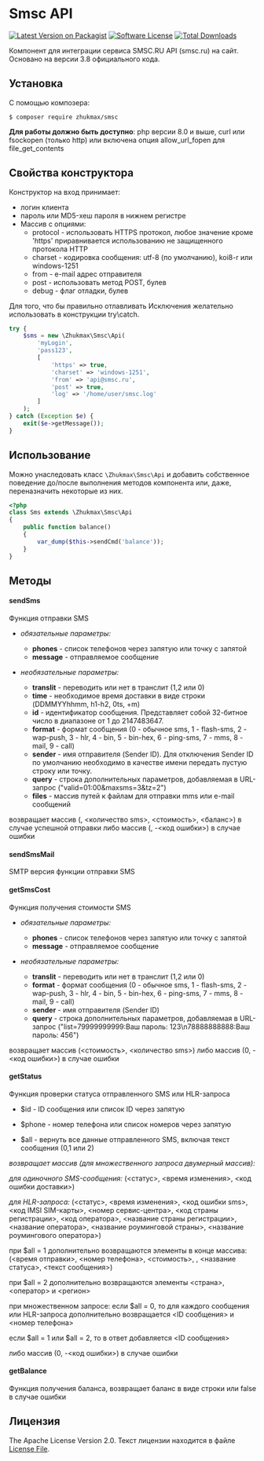 # Smsc API
[![Latest Version on Packagist][ico-version]][link-packagist]
[![Software License][ico-license]](license.md)
[![Total Downloads][ico-downloads]][link-downloads]

Компонент для интеграции сервиса SMSC.RU API (smsc.ru) на сайт. Основано на версии 3.8 официального кода.

## Установка
С помощью композера:
```
$ composer require zhukmax/smsc
```
**Для работы должно быть доступно**:
php версии 8.0 и выше, curl или fsockopen (только http) или включена опция allow_url_fopen для file_get_contents

## Свойства конструктора
Конструктор на вход принимает:
* логин клиента
* пароль или MD5-хеш пароля в нижнем регистре
* Массив с опциями:
    * protocol - использовать HTTPS протокол, любое значение кроме 'https' приравнивается использованию не защищенного протокола HTTP
    * charset - кодировка сообщения: utf-8 (по умолчанию), koi8-r или windows-1251
    * from - e-mail адрес отправителя
    * post - использовать метод POST, булев
    * debug - флаг отладки, булев

Для того, что бы правильно отлавливать Исключения желательно использовать в конструкции try\catch.
```php
try {
    $sms = new \Zhukmax\Smsc\Api(
        'myLogin',
        'pass123',
        [
            'https' => true,
            'charset' => 'windows-1251',
            'from' => 'api@smsc.ru',
            'post' => true,
            'log' => '/home/user/smsc.log'
        ]
    );
} catch (Exception $e) {
    exit($e->getMessage());
}
```

## Использование
Можно унаследовать класс `\Zhukmax\Smsc\Api` и добавить собственное поведение до/после выполнения методов компонента или, даже, переназначить некоторые из них.
```php
<?php
class Sms extends \Zhukmax\Smsc\Api
{
    public function balance()
    {
        var_dump($this->sendCmd('balance'));
    }
}
```

## Методы
#### sendSms
Функция отправки SMS

* _обязательные параметры:_
    - **phones** - список телефонов через запятую или точку с запятой
    - **message** - отправляемое сообщение

* _необязательные параметры:_
    - **translit** - переводить или нет в транслит (1,2 или 0)
    - **time** - необходимое время доставки в виде строки (DDMMYYhhmm, h1-h2, 0ts, +m)
    - **id** - идентификатор сообщения. Представляет собой 32-битное число в диапазоне от 1 до 2147483647.
    - **format** - формат сообщения (0 - обычное sms, 1 - flash-sms, 2 - wap-push, 3 - hlr, 4 - bin, 5 - bin-hex, 6 - ping-sms, 7 - mms, 8 - mail, 9 - call)
    - **sender** - имя отправителя (Sender ID). Для отключения Sender ID по умолчанию необходимо в качестве имени
передать пустую строку или точку.
    - **query** - строка дополнительных параметров, добавляемая в URL-запрос ("valid=01:00&maxsms=3&tz=2")
    - **files** - массив путей к файлам для отправки mms или e-mail сообщений

возвращает массив (<id>, <количество sms>, <стоимость>, <баланс>) в случае успешной отправки
либо массив (<id>, -<код ошибки>) в случае ошибки
 
#### sendSmsMail
SMTP версия функции отправки SMS

#### getSmsCost
Функция получения стоимости SMS

* _обязательные параметры:_
    - **phones** - список телефонов через запятую или точку с запятой
    - **message** - отправляемое сообщение

* _необязательные параметры:_
    - **translit** - переводить или нет в транслит (1,2 или 0)
    - **format** - формат сообщения (0 - обычное sms, 1 - flash-sms, 2 - wap-push, 3 - hlr, 4 - bin, 5 - bin-hex, 6 - ping-sms, 7 - mms, 8 - mail, 9 - call)
    - **sender** - имя отправителя (Sender ID)
    - **query** - строка дополнительных параметров, добавляемая в URL-запрос ("list=79999999999:Ваш пароль: 123\n78888888888:Ваш пароль: 456")

возвращает массив (<стоимость>, <количество sms>) либо массив (0, -<код ошибки>) в случае ошибки

#### getStatus
Функция проверки статуса отправленного SMS или HLR-запроса

- $id - ID cообщения или список ID через запятую

- $phone - номер телефона или список номеров через запятую

- $all - вернуть все данные отправленного SMS, включая текст сообщения (0,1 или 2)

_возвращает массив (для множественного запроса двумерный массив):_

_для одиночного SMS-сообщения:_
(<статус>, <время изменения>, <код ошибки доставки>)

_для HLR-запроса:_
(<статус>, <время изменения>, <код ошибки sms>, <код IMSI SIM-карты>, <номер сервис-центра>, <код страны регистрации>, <код оператора>,
<название страны регистрации>, <название оператора>, <название роуминговой страны>, <название роумингового оператора>)

при $all = 1 дополнительно возвращаются элементы в конце массива:
(<время отправки>, <номер телефона>, <стоимость>, <sender id>, <название статуса>, <текст сообщения>)

при $all = 2 дополнительно возвращаются элементы <страна>, <оператор> и <регион>

при множественном запросе:
если $all = 0, то для каждого сообщения или HLR-запроса дополнительно возвращается <ID сообщения> и <номер телефона>

если $all = 1 или $all = 2, то в ответ добавляется <ID сообщения>

либо массив (0, -<код ошибки>) в случае ошибки

#### getBalance
Функция получения баланса, возвращает баланс в виде строки или false в случае ошибки

## Лицензия

The Apache License Version 2.0. Текст лицензии находится в файле [License File](license.md).

[ico-version]: https://img.shields.io/packagist/v/zhukmax/smsc.svg
[ico-license]: https://img.shields.io/badge/license-Apache%202-brightgreen.svg
[ico-downloads]: https://img.shields.io/packagist/dt/zhukmax/smsc.svg

[link-packagist]: https://packagist.org/packages/zhukmax/smsc
[link-downloads]: https://packagist.org/packages/zhukmax/smsc
